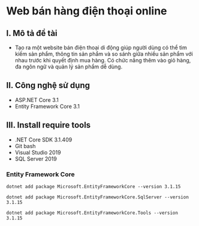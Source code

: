 # Web bán hàng điện thoại online
## I. Mô tả đề tài
- Tạo ra một website bán điện thoại di động giúp người dùng có thể tìm kiếm sản phẩm, thông tin sản phẩm và so sánh giữa nhiều sản phẩm với nhau trước khi quyết định mua hàng. Có chức năng thêm vào giỏ hàng, đa ngôn ngữ và quản lý sản phẩm dễ dùng.
## II. Công nghệ sử dụng
- ASP.NET Core 3.1
- Entity Framework Core 3.1
## III. Install require tools
- .NET Core SDK 3.1.409
- Git bash
- Visual Studio 2019
- SQL Server 2019
### Entity Framework Core
```
dotnet add package Microsoft.EntityFrameworkCore --version 3.1.15
```
```
dotnet add package Microsoft.EntityFrameworkCore.SqlServer --version 3.1.15
```
```
dotnet add package Microsoft.EntityFrameworkCore.Tools --version 3.1.15
```



